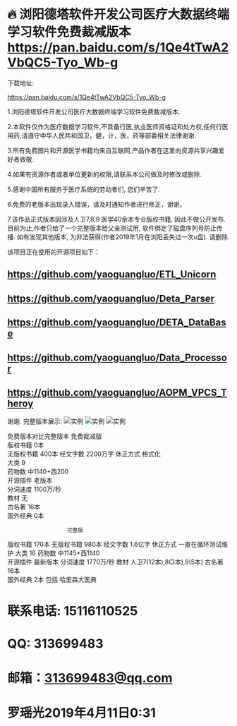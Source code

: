 # 🔥 浏阳德塔软件开发公司医疗大数据终端学习软件免费裁减版本 https://pan.baidu.com/s/1Qe4tTwA2VbQC5-Tyo_Wb-g


下载地址:

https://pan.baidu.com/s/1Qe4tTwA2VbQC5-Tyo_Wb-g

1.浏阳德塔软件开发公司医疗大数据终端学习软件免费裁减版本.

2.本软件仅作为医疗数据学习软件,不具备行医,执业医师资格证和处方权,任何行医用药,请遵守中华人民共和国卫，健，计，医，药等部委相关法律谢谢.

3.所有免费图片和开源医学书籍均来自互联网,产品作者在这里向资源共享兴趣爱好者致敬.

4.如果有资源作者或者单位更新的权限,请联系本公司做及时修改或删除.

5.感谢中国所有服务于医疗系统的劳动者们, 您们辛苦了.

6.免费的老版本出现录入错误，请及时通知作者进行修正，谢谢。

7.该作品正式版本因涉及人卫7,8,9 医学40余本专业版权书籍, 因此不做公开发布. 目前为止,作者只给了一个完整版本给父亲测试用, 软件绑定了磁盘序列号防止传播. 
如有发现其他版本, 为非法获得(作者2019年1月在浏阳丢失过一次u盘). 请删除. 

该项目正在使用的开源项目如下：
## https://github.com/yaoguangluo/ETL_Unicorn
## https://github.com/yaoguangluo/Deta_Parser
## https://github.com/yaoguangluo/DETA_DataBase
## https://github.com/yaoguangluo/Data_Processor
## https://github.com/yaoguangluo/AOPM_VPCS_Theroy

谢谢.
完整版本展示:
![实例](https://github.com/yaoguangluo/Deta_Medicine/blob/master/DETA%20medcine%2020190411.jpg)
![实例](https://github.com/yaoguangluo/Deta_Medicine/blob/master/DETA%2020190404-ws%20medcine.jpg)
![实例](https://github.com/yaoguangluo/Deta_Medicine/blob/master/DETA%20medcine%2020190411-unicorn.jpg)

免费版本对比完整版本
                 免费裁减版         
版权书籍            0本              
无版权书籍          400本          经文字数            2200万字        休正方式            格式化          
大类                9                
药物数             中1140+西200        
开源插件           老版本            
分词速度            1100万/秒       
教材                无               
古名著              16本                  
国外经典             0本             

                       完整版
版权书籍                         170本
无版权书籍                      980本
经文字数                   1.6亿字
休正方式                      一直在循环测试维护
大类                              16
药物数                  中1145+西1140   
开源插件                       最新版本
分词速度                   1770万/秒
教材                             人卫7(12本),8(3本),9(5本)
古名著                          16本     
国外经典                    2本 包括 哈里森大医典 

# 联系电话: 15116110525
# QQ: 313699483
# 邮箱：313699483@qq.com
# 罗瑶光2019年4月11日0:31
